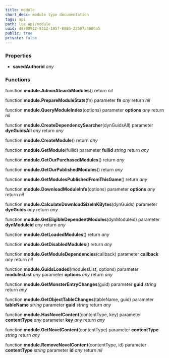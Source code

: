 ```yaml
---
title: module
short_desc: module type documentation
tags: api
path: lua_api/module
uuid: d8700912-8312-195f-8886-25587a4606a5
public: true
private: false
---
```




### Properties

* **savedAuthorid** *any* 

### Functions

function **module.AdminAbsorbModules**()
  return *nil*

function **module.PrepareModuleStats**(fn)
  parameter **fn** *any*
  return *nil*

function **module.QueryModuleIndex**(options)
  parameter **options** *any*
  return *nil*

function **module.CreateDependencySearcher**(dynGuidsAll)
  parameter **dynGuidsAll** *any*
  return *any*

function **module.CreateModule**()
  return *any*

function **module.GetModule**(fullid)
  parameter **fullid** *string*
  return *any*

function **module.GetOurPurchasedModules**()
  return *any*

function **module.GetOurPublishedModules**()
  return *any*

function **module.GetModulesPublishedFromThisGame**()
  return *any*

function **module.DownloadModuleInfo**(options)
  parameter **options** *any*
  return *nil*

function **module.CalculateDownloadSizeInKBytes**(dynGuids)
  parameter **dynGuids** *any*
  return *any*

function **module.GetEligibleDependentModules**(dynModuleid)
  parameter **dynModuleid** *any*
  return *any*

function **module.GetLoadedModules**()
  return *any*

function **module.GetDisabledModules**()
  return *any*

function **module.GetModuleDependencies**(callback)
  parameter **callback** *any*
  return *nil*

function **module.GuidsLoaded**(modulesList, options)
  parameter **modulesList** *any*
  parameter **options** *any*
  return *any*

function **module.GetMonsterEntryChanges**(guid)
  parameter **guid** *string*
  return *any*

function **module.GetObjectTableChanges**(tableName, guid)
  parameter **tableName** *string*
  parameter **guid** *string*
  return *any*

function **module.HasNovelContent**(contentType, key)
  parameter **contentType** *any*
  parameter **key** *any*
  return *any*

function **module.GetNovelContent**(contentType)
  parameter **contentType** *string*
  return *any*

function **module.RemoveNovelContent**(contentType, id)
  parameter **contentType** *string*
  parameter **id** *any*
  return *nil*
